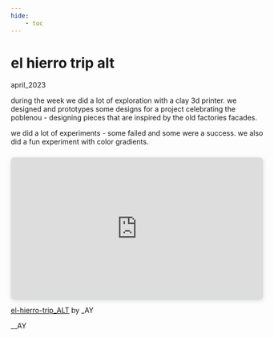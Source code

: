 ```yaml
---
hide:
    - toc
---
```


# el hierro trip alt
april_2023

during the week we did a lot of exploration with a clay 3d printer. we designed and prototypes some designs for a project celebrating the poblenou - designing pieces that are inspired by the old factories facades. 

we did a lot of experiments - some failed and some were a success. we also did a fun experiment with color gradients. 

<div style="position: relative; width: 100%; height: 0; padding-top: 56.2500%;
 padding-bottom: 0; box-shadow: 0 2px 8px 0 rgba(63,69,81,0.16); margin-top: 1.6em; margin-bottom: 0.9em; overflow: hidden;
 border-radius: 8px; will-change: transform;">
  <iframe loading="lazy" style="position: absolute; width: 100%; height: 100%; top: 0; left: 0; border: none; padding: 0;margin: 0;"
    src="https:&#x2F;&#x2F;www.canva.com&#x2F;design&#x2F;DAFmiMhcH3A&#x2F;watch?embed" allowfullscreen="allowfullscreen" allow="fullscreen">
  </iframe>
</div>
<a href="https:&#x2F;&#x2F;www.canva.com&#x2F;design&#x2F;DAFmiMhcH3A&#x2F;watch?utm_content=DAFmiMhcH3A&amp;utm_campaign=designshare&amp;utm_medium=embeds&amp;utm_source=link" target="_blank" rel="noopener">el-hierro-trip_ALT</a> by _AY

__AY